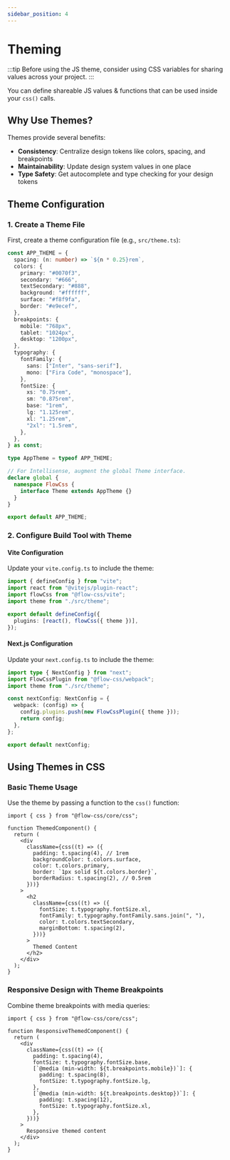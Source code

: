 ```yaml
---
sidebar_position: 4
---
```


# Theming

:::tip
Before using the JS theme, consider using CSS variables for sharing values across your project.
:::

You can define shareable JS values & functions that can be used inside your `css()` calls.

## Why Use Themes?

Themes provide several benefits:

- **Consistency**: Centralize design tokens like colors, spacing, and breakpoints
- **Maintainability**: Update design system values in one place
- **Type Safety**: Get autocomplete and type checking for your design tokens

## Theme Configuration

### 1. Create a Theme File

First, create a theme configuration file (e.g., `src/theme.ts`):

```ts
const APP_THEME = {
  spacing: (n: number) => `${n * 0.25}rem`,
  colors: {
    primary: "#0070f3",
    secondary: "#666",
    textSecondary: "#888",
    background: "#ffffff",
    surface: "#f8f9fa",
    border: "#e9ecef",
  },
  breakpoints: {
    mobile: "768px",
    tablet: "1024px",
    desktop: "1200px",
  },
  typography: {
    fontFamily: {
      sans: ["Inter", "sans-serif"],
      mono: ["Fira Code", "monospace"],
    },
    fontSize: {
      xs: "0.75rem",
      sm: "0.875rem",
      base: "1rem",
      lg: "1.125rem",
      xl: "1.25rem",
      "2xl": "1.5rem",
    },
  },
} as const;

type AppTheme = typeof APP_THEME;

// For Intellisense, augment the global Theme interface.
declare global {
  namespace FlowCss {
    interface Theme extends AppTheme {}
  }
}

export default APP_THEME;
```

### 2. Configure Build Tool with Theme

#### Vite Configuration

Update your `vite.config.ts` to include the theme:

```ts
import { defineConfig } from "vite";
import react from "@vitejs/plugin-react";
import flowCss from "@flow-css/vite";
import theme from "./src/theme";

export default defineConfig({
  plugins: [react(), flowCss({ theme })],
});
```

#### Next.js Configuration

Update your `next.config.ts` to include the theme:

```ts
import type { NextConfig } from "next";
import FlowCssPlugin from "@flow-css/webpack";
import theme from "./src/theme";

const nextConfig: NextConfig = {
  webpack: (config) => {
    config.plugins.push(new FlowCssPlugin({ theme }));
    return config;
  },
};

export default nextConfig;
```

## Using Themes in CSS

### Basic Theme Usage

Use the theme by passing a function to the `css()` function:

```tsx
import { css } from "@flow-css/core/css";

function ThemedComponent() {
  return (
    <div
      className={css((t) => ({
        padding: t.spacing(4), // 1rem
        backgroundColor: t.colors.surface,
        color: t.colors.primary,
        border: `1px solid ${t.colors.border}`,
        borderRadius: t.spacing(2), // 0.5rem
      }))}
    >
      <h2
        className={css((t) => ({
          fontSize: t.typography.fontSize.xl,
          fontFamily: t.typography.fontFamily.sans.join(", "),
          color: t.colors.textSecondary,
          marginBottom: t.spacing(2),
        }))}
      >
        Themed Content
      </h2>
    </div>
  );
}
```

### Responsive Design with Theme Breakpoints

Combine theme breakpoints with media queries:

```tsx
import { css } from "@flow-css/core/css";

function ResponsiveThemedComponent() {
  return (
    <div
      className={css((t) => ({
        padding: t.spacing(4),
        fontSize: t.typography.fontSize.base,
        [`@media (min-width: ${t.breakpoints.mobile})`]: {
          padding: t.spacing(8),
          fontSize: t.typography.fontSize.lg,
        },
        [`@media (min-width: ${t.breakpoints.desktop})`]: {
          padding: t.spacing(12),
          fontSize: t.typography.fontSize.xl,
        },
      }))}
    >
      Responsive themed content
    </div>
  );
}
```
